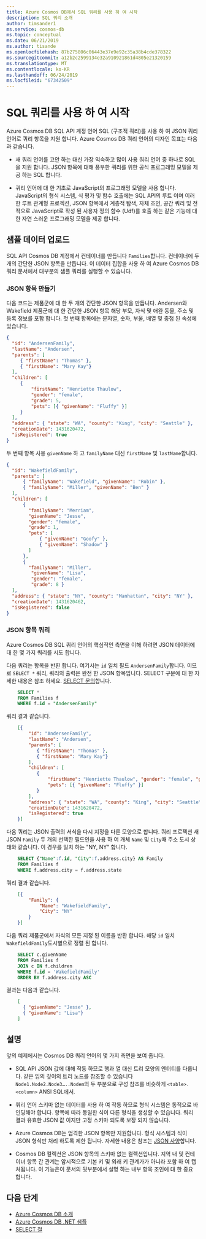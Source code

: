 ```yaml
---
title: Azure Cosmos DB에서 SQL 쿼리를 사용 하 여 시작
description: SQL 쿼리 소개
author: timsander1
ms.service: cosmos-db
ms.topic: conceptual
ms.date: 06/21/2019
ms.author: tisande
ms.openlocfilehash: 87b275806c06443e37e9e92c35a38b4cde378322
ms.sourcegitcommit: a12b2c2599134e32a910921861d4805e21320159
ms.translationtype: MT
ms.contentlocale: ko-KR
ms.lasthandoff: 06/24/2019
ms.locfileid: "67342509"
---
```

# <a name="getting-started-with-sql-queries"></a>SQL 쿼리를 사용 하 여 시작

Azure Cosmos DB SQL API 계정 언어 SQL (구조적 쿼리)를 사용 하 여 JSON 쿼리 언어로 쿼리 항목을 지원 합니다. Azure Cosmos DB 쿼리 언어의 디자인 목표는 다음과 같습니다.

* 새 쿼리 언어를 고안 하는 대신 가장 익숙하고 많이 사용 쿼리 언어 중 하나로 SQL을 지원 합니다. JSON 항목에 대해 풍부한 쿼리를 위한 공식 프로그래밍 모델을 제공 하는 SQL 합니다.  

* 쿼리 언어에 대 한 기초로 JavaScript의 프로그래밍 모델을 사용 합니다. JavaScript의 형식 시스템, 식 평가 및 함수 호출에는 SQL API의 루트 이며 이러한 루트 관계형 프로젝션, JSON 항목에서 계층적 탐색, 자체 조인, 공간 쿼리 및 전적으로 JavaScript로 작성 된 사용자 정의 함수 (Udf)를 호출 하는 같은 기능에 대 한 자연 스러운 프로그래밍 모델을 제공 합니다.

## <a name="upload-sample-data"></a>샘플 데이터 업로드

SQL API Cosmos DB 계정에서 컨테이너를 만듭니다 `Families`합니다. 컨테이너에 두 개의 간단한 JSON 항목을 만듭니다. 이 데이터 집합을 사용 하 여 Azure Cosmos DB 쿼리 문서에서 대부분의 샘플 쿼리를 실행할 수 있습니다.

### <a name="create-json-items"></a>JSON 항목 만들기

다음 코드는 제품군에 대 한 두 개의 간단한 JSON 항목을 만듭니다. Andersen와 Wakefield 제품군에 대 한 간단한 JSON 항목 해당 부모, 자식 및 애완 동물, 주소 및 등록 정보를 포함 합니다. 첫 번째 항목에는 문자열, 숫자, 부울, 배열 및 중첩 된 속성에 있습니다.


```json
{
  "id": "AndersenFamily",
  "lastName": "Andersen",
  "parents": [
     { "firstName": "Thomas" },
     { "firstName": "Mary Kay"}
  ],
  "children": [
     {
         "firstName": "Henriette Thaulow",
         "gender": "female",
         "grade": 5,
         "pets": [{ "givenName": "Fluffy" }]
     }
  ],
  "address": { "state": "WA", "county": "King", "city": "Seattle" },
  "creationDate": 1431620472,
  "isRegistered": true
}
```

두 번째 항목 사용 `givenName` 하 고 `familyName` 대신 `firstName` 및 `lastName`합니다.

```json
{
  "id": "WakefieldFamily",
  "parents": [
      { "familyName": "Wakefield", "givenName": "Robin" },
      { "familyName": "Miller", "givenName": "Ben" }
  ],
  "children": [
      {
        "familyName": "Merriam",
        "givenName": "Jesse",
        "gender": "female",
        "grade": 1,
        "pets": [
            { "givenName": "Goofy" },
            { "givenName": "Shadow" }
        ]
      },
      { 
        "familyName": "Miller",
         "givenName": "Lisa",
         "gender": "female",
         "grade": 8 }
  ],
  "address": { "state": "NY", "county": "Manhattan", "city": "NY" },
  "creationDate": 1431620462,
  "isRegistered": false
}
```

### <a name="query-the-json-items"></a>JSON 항목 쿼리

Azure Cosmos DB SQL 쿼리 언어의 핵심적인 측면을 이해 하려면 JSON 데이터에 대 한 몇 가지 쿼리를 시도 합니다.

다음 쿼리는 항목을 반환 합니다. 여기서는 `id` 일치 필드 `AndersenFamily`합니다. 이므로 `SELECT *` 쿼리, 쿼리의 출력은 완전 한 JSON 항목입니다. SELECT 구문에 대 한 자세한 내용은 참조 하세요. [SELECT 문의](sql-query-select.md)합니다. 

```sql
    SELECT *
    FROM Families f
    WHERE f.id = "AndersenFamily"
```

쿼리 결과 같습니다. 

```json
    [{
        "id": "AndersenFamily",
        "lastName": "Andersen",
        "parents": [
           { "firstName": "Thomas" },
           { "firstName": "Mary Kay"}
        ],
        "children": [
           {
               "firstName": "Henriette Thaulow", "gender": "female", "grade": 5,
               "pets": [{ "givenName": "Fluffy" }]
           }
        ],
        "address": { "state": "WA", "county": "King", "city": "Seattle" },
        "creationDate": 1431620472,
        "isRegistered": true
    }]
```

다음 쿼리는 JSON 출력의 서식을 다시 지정을 다른 모양으로 합니다. 쿼리 프로젝션 새 JSON `Family` 두 개의 선택한 필드인을 사용 하 여 개체 `Name` 및 `City`때 주소 도시 상태와 같습니다. 이 경우를 일치 하는 "NY, NY" 합니다.

```sql
    SELECT {"Name":f.id, "City":f.address.city} AS Family
    FROM Families f
    WHERE f.address.city = f.address.state
```

쿼리 결과 같습니다.

```json
    [{
        "Family": {
            "Name": "WakefieldFamily",
            "City": "NY"
        }
    }]
```

다음 쿼리 제품군에서 자식의 모든 지정 된 이름을 반환 합니다. 해당 `id` 일치 `WakefieldFamily`도시별으로 정렬 된 합니다.

```sql
    SELECT c.givenName
    FROM Families f
    JOIN c IN f.children
    WHERE f.id = 'WakefieldFamily'
    ORDER BY f.address.city ASC
```

결과는 다음과 같습니다.

```json
    [
      { "givenName": "Jesse" },
      { "givenName": "Lisa"}
    ]
```

## <a name="remarks"></a>설명

앞의 예제에서는 Cosmos DB 쿼리 언어의 몇 가지 측면을 보여 줍니다.  

* SQL API JSON 값에 대해 작동 하므로 행과 열 대신 트리 모양의 엔터티를 다룹니다. 같은 임의 깊이의 트리 노드를 참조할 수 있습니다 `Node1.Node2.Node3…..Nodem`의 두 부분으로 구성 참조를 비슷하게 `<table>.<column>` ANSI SQL에서.

* 쿼리 언어 스키마 없는 데이터를 사용 하 여 작동 하므로 형식 시스템은 동적으로 바인딩해야 합니다. 항목에 따라 동일한 식이 다른 형식을 생성할 수 있습니다. 쿼리 결과 유효한 JSON 값 이지만 고정 스키마 되도록 보장 되지 않습니다.  

* Azure Cosmos DB는 엄격한 JSON 항목만 지원합니다. 형식 시스템과 식이 JSON 형식만 처리 하도록 제한 됩니다. 자세한 내용은 참조는 [JSON 사양](https://www.json.org/)합니다.  

* Cosmos DB 컬렉션은 JSON 항목의 스키마 없는 컬렉션입니다. 지역 내 및 컨테이너 항목 간 관계는 암시적으로 기본 키 및 외래 키 관계가가 아니라 포함 하 여 캡처됩니다. 이 기능은이 문서의 뒷부분에서 설명 하는 내부 항목 조인에 대 한 중요 합니다.

## <a name="next-steps"></a>다음 단계

- [Azure Cosmos DB 소개](introduction.md)
- [Azure Cosmos DB .NET 샘플](https://github.com/Azure/azure-cosmosdb-dotnet)
- [SELECT 절](sql-query-select.md)
